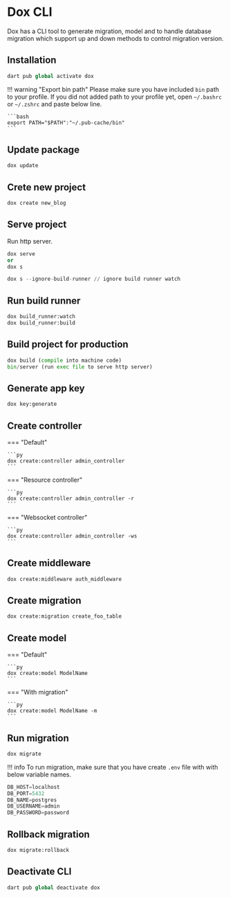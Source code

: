 # Dox CLI

Dox has a CLI tool to generate migration, model and to handle database migration which support up and down methods to control migration version.

## Installation

```py
dart pub global activate dox
```

!!! warning "Export bin path"
    Please make sure you have included `bin` path to your profile. If you did not added path to your profile yet, open `~/.bashrc` or `~/.zshrc` and paste below line.
    
    ```bash
    export PATH="$PATH":"~/.pub-cache/bin"
    ```

## Update package

```py
dox update
```

## Crete new project

```py
dox create new_blog
```

## Serve project

Run http server.

```py
dox serve 
or 
dox s

dox s --ignore-build-runner // ignore build runner watch
```

## Run build runner

```py
dox build_runner:watch
dox build_runner:build
```

## Build project for production

```py
dox build (compile into machine code)
bin/server (run exec file to serve http server)
```

## Generate app key

```py
dox key:generate
```

## Create controller

=== "Default"

    ```py
    dox create:controller admin_controller
    ```

=== "Resource controller"

    ```py
    dox create:controller admin_controller -r
    ```

=== "Websocket controller"

    ```py
    dox create:controller admin_controller -ws
    ```

## Create middleware

```py
dox create:middleware auth_middleware
```

## Create migration

```py
dox create:migration create_foo_table
```

## Create model

=== "Default"

    ```py
    dox create:model ModelName
    ```

=== "With migration"

    ```py
    dox create:model ModelName -m
    ```

## Run migration

```py
dox migrate
```

!!! info 
    To run migration, make sure that you have create `.env` file with with below variable names.

```py
DB_HOST=localhost
DB_PORT=5432
DB_NAME=postgres
DB_USERNAME=admin
DB_PASSWORD=password
```

## Rollback migration

```py
dox migrate:rollback
```

## Deactivate CLI

```py
dart pub global deactivate dox
```